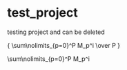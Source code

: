 # test_project
testing project and can be deleted

{ \sum\nolimits_{p=0}^P M_p^i  \over P }

\sum\nolimits_{p=0}^P M_p^i

